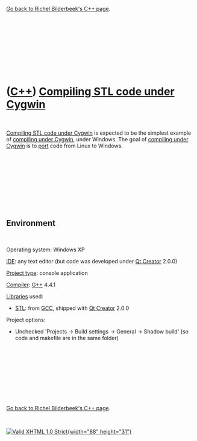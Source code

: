 

[Go back to Richel Bilderbeek's C++ page](Cpp.htm).

 

 

 

 

 

([C++](Cpp.htm)) [Compiling STL code under Cygwin](CppCompileStlUnderCygwin.htm)
================================================================================

 

[Compiling STL code under Cygwin](CppCompileStlUnderCygwin.htm) is
expected to be the simplest example of [compiling under
Cygwin](CppCompilingUnderCygwin.htm), under Windows. The goal of
[compiling under Cygwin](CppCompileUnderCygwin.htm) is to
[port](CppPort.htm) code from Linux to Windows.

 

 

 

 

 

Environment
-----------

 

Operating system: Windows XP

[IDE](CppIde.htm): any text editor (but code was developed under [Qt
Creator](CppQtCreator.htm) 2.0.0)

[Project type](CppQtProjectType.htm): console application

[Compiler](CppCompiler.htm): [G++](CppGpp.htm) 4.4.1

[Libraries](CppLibrary.htm) used:

-   [STL](CppStl.htm): from [GCC](CppGcc.htm), shipped with [Qt
    Creator](CppQt.htm) 2.0.0

Project options:

-   Unchecked 'Projects -&gt; Build settings -&gt; General -&gt; Shadow
    build' (so code and makefile are in the same folder)

 

 

 

 

 

[Go back to Richel Bilderbeek's C++ page](Cpp.htm).



 

[![Valid XHTML 1.0 Strict](valid-xhtml10.png){width="88"
height="31"}](http://validator.w3.org/check?uri=referer)
